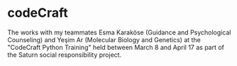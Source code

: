 # codeCraft

The works with my teammates Esma Karaköse (Guidance and Psychological Counseling) and Yeşim Ar (Molecular Biology and Genetics) at the "CodeCraft Python Training" held between March 8 and April 17 as part of the Saturn social responsibility project.
